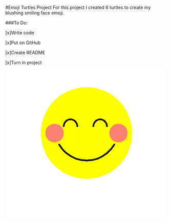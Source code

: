 #Emoji Turtles Project
For this project I created 6 turtles to create my blushing smiling face emoji.


###To Do:

[x]Write code

[x]Put on GitHub

[x]Create README

[x]Turn in project 

![EmojiTurtles](/Capture.PNG)
